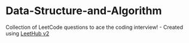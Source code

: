 # Data-Structure-and-Algorithm
Collection of LeetCode questions to ace the coding interview! - Created using [LeetHub v2](https://github.com/arunbhardwaj/LeetHub-2.0)

